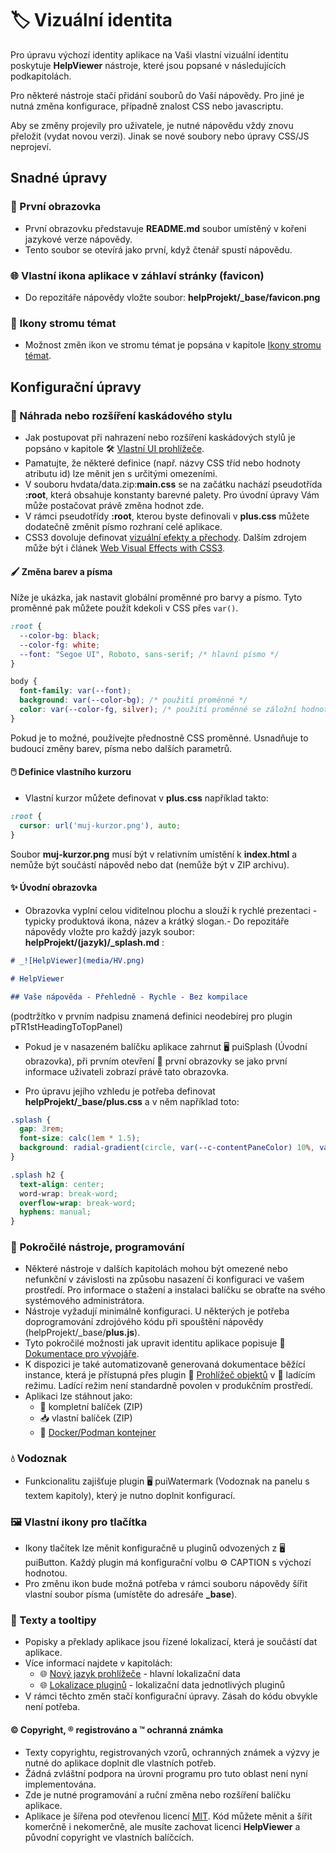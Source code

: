 # 🏷️ Vizuální identita

Pro úpravu výchozí identity aplikace na Vaši vlastní vizuální identitu poskytuje **HelpViewer** nástroje, které jsou popsané v následujících podkapitolách.

Pro některé nástroje stačí přidání souborů do Vaší nápovědy. Pro jiné je nutná změna konfigurace, případně znalost CSS nebo javascriptu.

Aby se změny projevily pro uživatele, je nutné nápovědu vždy znovu přeložit (vydat novou verzi). Jinak se nové soubory nebo úpravy CSS/JS neprojeví.

## Snadné úpravy

### 🌅 První obrazovka

- První obrazovku představuje **README.md** soubor umístěný v kořeni jazykové verze nápovědy.
- Tento soubor se otevírá jako první, když čtenář spustí nápovědu.

### 🌐 Vlastní ikona aplikace v záhlaví stránky (favicon)

- Do repozitáře nápovědy vložte soubor:
**helpProjekt/_base/favicon.png**

### 📖 Ikony stromu témat

- Možnost změn ikon ve stromu témat je popsána v kapitole [Ikony stromu témat][TocIcon].

## Konfigurační úpravy

### 🎨 Náhrada nebo rozšíření kaskádového stylu

- Jak postupovat při nahrazení nebo rozšíření kaskádových stylů je popsáno v kapitole 🛠️ [Vlastní UI prohlížeče][customUI].
- Pamatujte, že některé definice (např. názvy CSS tříd nebo hodnoty atributu id) lze měnit jen s určitými omezeními.
- V souboru hvdata/data.zip:**main.css** se na začátku nachází pseudotřída **:root**, která obsahuje konstanty barevné palety. Pro úvodní úpravy Vám může postačovat právě změna hodnot zde.
- V rámci pseudotřídy **:root**, kterou byste definovali v **plus.css** můžete dodatečně změnit písmo rozhraní celé aplikace.
- CSS3 dovoluje definovat [vizuální efekty a přechody][CSS3Effects]. Dalším zdrojem může být i článek [Web Visual Effects with CSS3][CSS3Effects2].

#### 🖌️ Změna barev a písma

Níže je ukázka, jak nastavit globální proměnné pro barvy a písmo. Tyto proměnné pak můžete použít kdekoli v CSS přes `var()`.

```css
:root {
  --color-bg: black;
  --color-fg: white;
  --font: "Segoe UI", Roboto, sans-serif; /* hlavní písmo */
}

body {
  font-family: var(--font);
  background: var(--color-bg); /* použití proměnné */
  color: var(--color-fg, silver); /* použití proměnné se záložní hodnotou, pokud chybí */
}
```

Pokud je to možné, používejte přednostně CSS proměnné. Usnadňuje to budoucí změny barev, písma nebo dalších parametrů.

#### 🖱️ Definice vlastního kurzoru

- Vlastní kurzor můžete definovat v **plus.css** například takto:

```css
:root {
  cursor: url('muj-kurzor.png'), auto;
}
```

Soubor **muj-kurzor.png** musí být v relativním umístění k **index.html** a nemůže být součástí nápověd nebo dat (nemůže být v ZIP archivu).

#### ✨ Úvodní obrazovka

- Obrazovka vyplní celou viditelnou plochu a slouží k rychlé prezentaci - typicky produktová ikona, název a krátký slogan.- Do repozitáře nápovědy vložte pro každý jazyk soubor:
**helpProjekt/(jazyk)/_splash.md** :

```markdown
# _![HelpViewer](media/HV.png)

# HelpViewer

## Vaše nápověda - Přehledně - Rychle - Bez kompilace
```

(podtržítko v prvním nadpisu znamená definici neodebírej pro plugin pTR1stHeadingToTopPanel)

- Pokud je v nasazeném balíčku aplikace zahrnut 🖥️ puiSplash (Úvodní obrazovka), při prvním otevření 🌅 první obrazovky se jako první informace uživateli zobrazí právě tato obrazovka.

- Pro úpravu jejího vzhledu je potřeba definovat **helpProjekt/_base/plus.css** a v něm například toto:

```css
.splash {
  gap: 3rem;
  font-size: calc(1em * 1.5);
  background: radial-gradient(circle, var(--c-contentPaneColor) 10%, var(--c-backgroundHead) 100%);
}

.splash h2 {
  text-align: center;
  word-wrap: break-word;
  overflow-wrap: break-word;
  hyphens: manual;
}
```

### 🧩 Pokročilé nástroje, programování

- Některé nástroje v dalších kapitolách mohou být omezené nebo nefunkční v závislosti na způsobu nasazení či konfiguraci ve vašem prostředí. Pro informace o stažení a instalaci balíčku se obraťte na svého systémového administrátora.
- Nástroje vyžadují minimálně konfiguraci. U některých je potřeba doprogramování zdrojóvého kódu při spouštění nápovědy (helpProjekt/_base/**plus.js**).
- Tyto pokročilé možnosti jak upravit identitu aplikace popisuje 🧩 [Dokumentace pro vývojáře][DGuide].
- K dispozici je také automatizovaně generovaná dokumentace běžící instance, která je přístupná přes plugin 🧩 [Prohlížeč objektů][oexplorer] v 🐞 ladícím režimu. Ladící režim není standardně povolen v produkčním prostředí.
- Aplikaci lze stáhnout jako:
  - 🚀 kompletní balíček (ZIP)
  - 📥 vlastní balíček (ZIP)
  - 🐳 [Docker/Podman kontejner][DCONT]

### 💧 Vodoznak

- Funkcionalitu zajišťuje plugin 🖥️ puiWatermark (Vodoznak na panelu s textem kapitoly), který je nutno doplnit konfigurací.

### 🖼️ Vlastní ikony pro tlačítka

- Ikony tlačítek lze měnit konfiguračně u pluginů odvozených z 🖥️ puiButton. Každý plugin má konfigurační volbu ⚙️ CAPTION s výchozí hodnotou.
- Pro změnu ikon bude možná potřeba v rámci souboru nápovědy šířit vlastní soubor písma (umístěte do adresáře **_base**).

### 💬 Texty a tooltipy

- Popisky a překlady aplikace jsou řízené lokalizací, která je součástí dat aplikace.
- Více informací najdete v kapitolách:
  - 🌐 [Nový jazyk prohlížeče][DGuideLangCentral] - hlavní lokalizační data
  - 🌐 [Lokalizace pluginů][DGuideLangPlug] - lokalizační data jednotlivých pluginů
- V rámci těchto změn stačí konfigurační úpravy. Zásah do kódu obvykle není potřeba.

#### © Copyright, ® registrováno a ™ ochranná známka

- Texty copyrightu, registrovaných vzorů, ochranných známek a výzvy je nutné do aplikace doplnit dle vlastních potřeb.
- Žádná zvláštní podpora na úrovni programu pro tuto oblast není nyní implementována.
- Zde je nutné programování a ruční změna nebo rozšíření balíčku aplikace.
- Aplikace je šířena pod otevřenou licencí [MIT][MIT]. Kód můžete měnit a šířit komerčně i nekomerčně, ale musíte zachovat licenci **HelpViewer** a původní copyright ve vlastních balíčcích.

[TocIcon]: tocIcon.md "Ikony stromu témat"
[customUI]: customUI.md "Vlastní UI prohlížeče"
[DGuide]: ?d=hlp-dguide/Help-__.zip "Dokumentace pro vývojáře"
[DGuideLangCentral]: ?d=hlp-dguide/Help-__.zip&p=newLangViewer.md "Nový jazyk prohlížeče"
[DGuideLangPlug]: ?d=hlp-dguide/Help-__.zip&p=plugLocStrings.md "Lokalizace pluginů"
[oexplorer]: ?d=hlp-dguide/Help-__.zip&p=oexplorer.md "Prohlížeč objektů"
[DCONT]: https://github.com/HelpViewer/HelpViewer/pkgs/container/helpviewer "Kontejner"
[CSS3Effects]: https://prismic.io/blog/css-image-effects "50 Creative CSS Image Effects for Engaging Websites"
[CSS3Effects2]: https://leanpub.com/web-visual-effects-with-css3/read "Web Visual Effects with CSS3"
[MIT]: https://github.com/HelpViewer/HelpViewer/blob/master/LICENSE "MIT licence"
